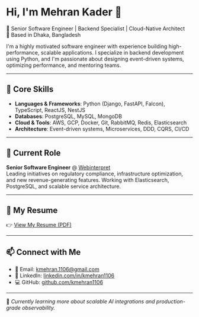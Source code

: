 # Hi, I'm Mehran Kader 👋

🚀 Senior Software Engineer | Backend Specialist | Cloud-Native Architect  
📍 Based in Dhaka, Bangladesh

I'm a highly motivated software engineer with experience building high-performance, scalable applications. I specialize in backend development using Python, and I'm passionate about designing event-driven systems, optimizing performance, and mentoring teams.

---

## 🧠 Core Skills

- **Languages & Frameworks**: Python (Django, FastAPI, Falcon), TypeScript, ReactJS, NestJS  
- **Databases**: PostgreSQL, MySQL, MongoDB  
- **Cloud & Tools**: AWS, GCP, Docker, Git, RabbitMQ, Redis, Elasticsearch  
- **Architecture**: Event-driven systems, Microservices, DDD, CQRS, CI/CD  

---

## 🔧 Current Role

**Senior Software Engineer** @ [Webinterpret](https://webinterpret.com)  
Leading initiatives on regulatory compliance, infrastructure optimization, and new revenue-generating features. Working with Elasticsearch, PostgreSQL, and scalable service architecture.

---

## 📄 My Resume

👉 [View My Resume (PDF)](./MehranKader__Resume.pdf)

---

## 📫 Connect with Me

- 📧 Email: [kmehran.1106@gmail.com](mailto:kmehran.1106@gmail.com)  
- 💼 LinkedIn: [linkedin.com/in/kmehran1106](https://www.linkedin.com/in/kmehran1106/)  
- 💻 GitHub: [github.com/kmehran1106](https://github.com/kmehran1106)

---

🌱 *Currently learning more about scalable AI integrations and production-grade observability.*
